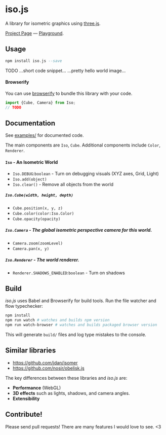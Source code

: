 # iso.js

A library for isometric graphics using [three.js](https://github.com/mrdoob/three.js/).

[Project Page](https://grant.github.io/iso.js) — [Playground](https://grant.github.io/iso.js/playground).

## Usage

```hs
npm install iso.js --save
```

TODO
...short code snippet...
...pretty hello world image...

#### Browserify

You can use [browserify](http://browserify.org/) to bundle this library with your code.

```js
import {Cube, Camera} from Iso;
// TODO
```

## Documentation

See [examples/](examples/) for documented code.

The main components are `Iso`, `Cube`. Additional components include `Color`, `Renderer`.

#### `Iso` - An Isometric World
- `Iso.DEBUG`:`boolean` - Turn on debugging visuals (XYZ axes, Grid, Light)
- `Iso.add(object)`
- `Iso.clear()` - Remove all objects from the world

##### `Iso.Cube(width, height, depth)`
- `Cube.position(x, y, z)`
- `Cube.color(color:Iso.Color)`
- `Cube.opacity(opacity)`

##### `Iso.Camera` - The global isometric perspective camera for this world.
- `Camera.zoom(zoomLevel)`
- `Camera.pan(x, y)`

##### `Iso.Renderer` - The world renderer.
- `Renderer.SHADOWS_ENABLED`:`boolean` - Turn on shadows

## Build

*iso.js* uses Babel and Browserify for build tools. Run the file watcher and flow typechecker:

```sh
npm install
npm run watch # watches and builds npm version
npm run watch-browser # watches and builds packaged browser version
```

This will generate `build/` files and log type mistakes to the console. 

## Similar libraries
- https://github.com/jdan/isomer
- https://github.com/nosir/obelisk.js

The key differences between these libraries and *iso.js* are:
- **Performance** (WebGL)
- **3D effects** such as lights, shadows, and camera angles.
- **Extensibility**

## Contribute!

Please send pull requests! There are many features I would love to see. <3
